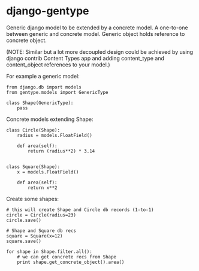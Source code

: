 django-gentype
==============

Generic django model to be extended by a concrete model. A one-to-one between generic and concrete model. Generic object holds reference to concrete object. 

(NOTE: Similar but a lot more decoupled design could be achieved by using django contrib Content Types app and adding content_type and content_object references to your model.)


For example a generic model:

    from django.db import models
    from gentype.models import GenericType

    class Shape(GenericType):
        pass


Concrete models extending Shape:

    class Circle(Shape):
        radius = models.FloatField()

        def area(self):
            return (radius**2) * 3.14


    class Square(Shape):
        x = models.FloatField()

        def area(self):
            return x**2


Create some shapes:

    # this will create Shape and Circle db records (1-to-1)
    circle = Circle(radius=23)
    circle.save()

    # Shape and Square db recs 
    square = Square(x=12)
    square.save()

    for shape in Shape.filter.all():
        # we can get concrete recs from Shape
        print shape.get_concrete_object().area()

